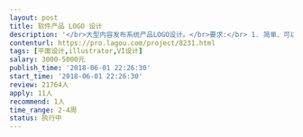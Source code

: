 ```yaml
---                
layout: post       
title: 软件产品 LOGO 设计           
description: '</br>大型内容发布系统产品LOGO设计。</br>要求:</br> 1. 简单、可以表达slogan意义</br> 2. 能够融汇科技感和东方哲学</br> 3. 主色调亦可作为于网站、APP的主色调。</br> 4. 可应用于网站、APP、易拉宝和纸质宣传册。</br> 5. 可通过增加角标等方式扩展，流入 XX问答，XX视频, XX图集 等</br> 6. 交付矢量图和色卡。</br>'     
contenturl: https://pro.lagou.com/project/8231.html      
tags: [平面设计,illustrator,VI设计]            
salary: 3000-5000元          
publish_time: '2018-06-01 22:26:30'         
start_time: '2018-06-01 22:26:30'           
review: 21764人                   
apply: 11人                   
recommend: 1人                   
time_range: 2-4周              
status: 执行中                  
---                 
```

